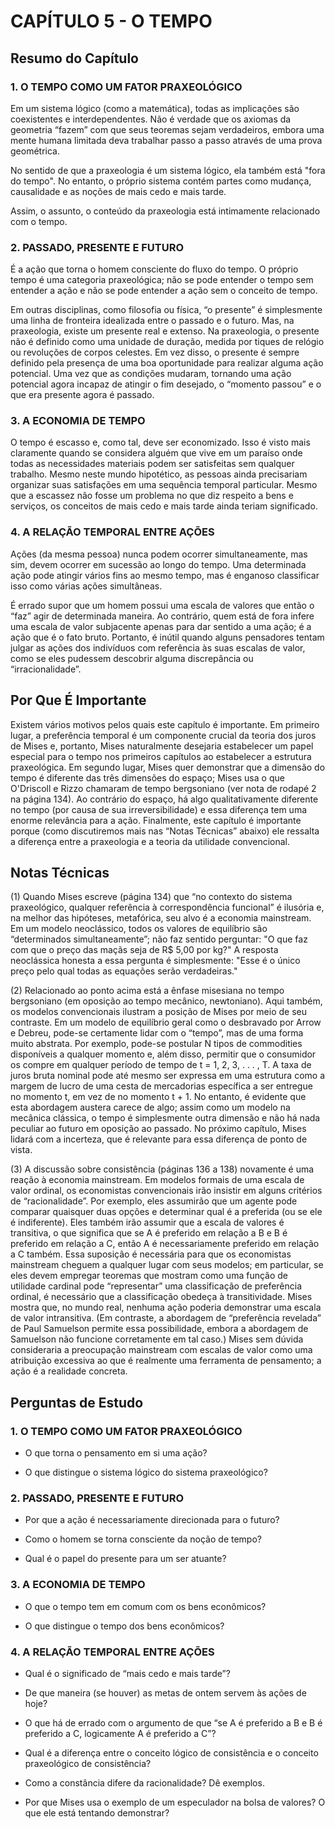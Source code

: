 # CAPÍTULO 5 - O TEMPO

## Resumo do Capítulo

### 1. O TEMPO COMO UM FATOR PRAXEOLÓGICO

Em um sistema lógico (como a matemática), todas as implicações são coexistentes e interdependentes. Não é verdade que os axiomas da geometria “fazem” com que seus teoremas sejam verdadeiros, embora uma mente humana limitada deva trabalhar passo a passo através de uma prova geométrica.

No sentido de que a praxeologia é um sistema lógico, ela também está "fora do tempo". No entanto, o próprio sistema contém partes como mudança, causalidade e as noções de mais cedo e mais tarde.

Assim, o assunto, o conteúdo da praxeologia está intimamente relacionado com o tempo.

### 2. PASSADO, PRESENTE E FUTURO

É a ação que torna o homem consciente do fluxo do tempo. O próprio tempo é uma categoria praxeológica; não se pode entender o tempo sem entender a ação e não se pode entender a ação sem o conceito de tempo.

Em outras disciplinas, como filosofia ou física, “o presente” é simplesmente uma linha de fronteira idealizada entre o passado e o futuro. Mas, na praxeologia, existe um presente real e extenso. Na praxeologia, o presente não é definido como uma unidade de duração, medida por tiques de relógio ou revoluções de corpos celestes. Em vez disso, o presente é sempre definido pela presença de uma boa oportunidade para realizar alguma ação potencial. Uma vez que as condições mudaram, tornando uma ação potencial agora incapaz de atingir o fim desejado, o “momento passou” e o que era presente agora é passado.

### 3. A ECONOMIA DE TEMPO

O tempo é escasso e, como tal, deve ser economizado. Isso é visto mais claramente quando se considera alguém que vive em um paraíso onde todas as necessidades materiais podem ser satisfeitas sem qualquer trabalho. Mesmo neste mundo hipotético, as pessoas ainda precisariam organizar suas satisfações em uma sequência temporal particular. Mesmo que a escassez não fosse um problema no que diz respeito a bens e serviços, os conceitos de mais cedo e mais tarde ainda teriam significado.

### 4. A RELAÇÃO TEMPORAL ENTRE AÇÕES

Ações (da mesma pessoa) nunca podem ocorrer simultaneamente, mas sim, devem ocorrer em sucessão ao longo do tempo. Uma determinada ação pode atingir vários fins ao mesmo tempo, mas é enganoso classificar isso como várias ações simultâneas.

É errado supor que um homem possui uma escala de valores que então o “faz” agir de determinada maneira. Ao contrário, quem está de fora infere uma escala de valor subjacente apenas para dar sentido a uma ação; é a ação que é o fato bruto. Portanto, é inútil quando alguns pensadores tentam julgar as ações dos indivíduos com referência às suas escalas de valor, como se eles pudessem descobrir alguma discrepância ou “irracionalidade”.

## Por Que É Importante

Existem vários motivos pelos quais este capítulo é importante. Em primeiro lugar, a preferência temporal é um componente crucial da teoria dos juros de Mises e, portanto, Mises naturalmente desejaria estabelecer um papel especial para o tempo nos primeiros capítulos ao estabelecer a estrutura praxeológica. Em segundo lugar, Mises quer demonstrar que a dimensão do tempo é diferente das três dimensões do espaço; Mises usa o que O'Driscoll e Rizzo chamaram de tempo bergsoniano (ver nota de rodapé 2 na página 134). Ao contrário do espaço, há algo qualitativamente diferente no tempo (por causa de sua irreversibilidade) e essa diferença tem uma enorme relevância para a ação. Finalmente, este capítulo é importante porque (como discutiremos mais nas “Notas Técnicas” abaixo) ele ressalta a diferença entre a praxeologia e a teoria da utilidade convencional.

## Notas Técnicas

(1) Quando Mises escreve (página 134) que “no contexto do sistema praxeológico, qualquer referência à correspondência funcional” é ilusória e, na melhor das hipóteses, metafórica, seu alvo é a economia mainstream. Em um modelo neoclássico, todos os valores de equilíbrio são “determinados simultaneamente”; não faz sentido perguntar: "O que faz com que o preço das maçãs seja de R$ 5,00 por kg?" A resposta neoclássica honesta a essa pergunta é simplesmente: "Esse é o único preço pelo qual todas as equações serão verdadeiras."

(2) Relacionado ao ponto acima está a ênfase misesiana no tempo bergsoniano (em oposição ao tempo mecânico, newtoniano). Aqui também, os modelos convencionais ilustram a posição de Mises por meio de seu contraste. Em um modelo de equilíbrio geral como o desbravado por Arrow e Debreu, pode-se certamente lidar com o “tempo”, mas de uma forma muito abstrata. Por exemplo, pode-se postular N tipos de commodities disponíveis a qualquer momento e, além disso, permitir que o consumidor os compre em qualquer período de tempo de t = 1, 2, 3, . . . , T. A taxa de juros bruta nominal pode até mesmo ser expressa em uma estrutura como a margem de lucro de uma cesta de mercadorias específica a ser entregue no momento t, em vez de no momento t + 1. No entanto, é evidente que esta abordagem austera carece de algo; assim como um modelo na mecânica clássica, o tempo é simplesmente outra dimensão e não há nada peculiar ao futuro em oposição ao passado. No próximo capítulo, Mises lidará com a incerteza, que é relevante para essa diferença de ponto de vista.

(3) A discussão sobre consistência (páginas 136 a 138) novamente é uma reação à economia mainstream. Em modelos formais de uma escala de valor ordinal, os economistas convencionais irão insistir em alguns critérios de “racionalidade”. Por exemplo, eles assumirão que um agente pode comparar quaisquer duas opções e determinar qual é a preferida (ou se ele é indiferente). Eles também irão assumir que a escala de valores é transitiva, o que significa que se A é preferido em relação a B e B é preferido em relação a C, então A é necessariamente preferido em relação a C também. Essa suposição é necessária para que os economistas mainstream cheguem a qualquer lugar com seus modelos; em particular, se eles devem empregar teoremas que mostram como uma função de utilidade cardinal pode “representar” uma classificação de preferência ordinal, é necessário que a classificação obedeça à transitividade. Mises mostra que, no mundo real, nenhuma ação poderia demonstrar uma escala de valor intransitiva. (Em contraste, a abordagem de “preferência revelada” de Paul Samuelson permite essa possibilidade, embora a abordagem de Samuelson não funcione corretamente em tal caso.) Mises sem dúvida consideraria a preocupação mainstream com escalas de valor como uma atribuição excessiva ao que é realmente uma ferramenta de pensamento; a ação é a realidade concreta.

## Perguntas de Estudo

### 1. O TEMPO COMO UM FATOR PRAXEOLÓGICO

* O que torna o pensamento em si uma ação?

* O que distingue o sistema lógico do sistema praxeológico?

### 2. PASSADO, PRESENTE E FUTURO

* Por que a ação é necessariamente direcionada para o futuro?

* Como o homem se torna consciente da noção de tempo?

* Qual é o papel do presente para um ser atuante?

### 3. A ECONOMIA DE TEMPO

* O que o tempo tem em comum com os bens econômicos?

* O que distingue o tempo dos bens econômicos?

### 4. A RELAÇÃO TEMPORAL ENTRE AÇÕES

* Qual é o significado de “mais cedo e mais tarde”?

* De que maneira (se houver) as metas de ontem servem às ações de hoje?

* O que há de errado com o argumento de que “se A é preferido a B e B é preferido a C, logicamente A é preferido a C”?

* Qual é a diferença entre o conceito lógico de consistência e o conceito praxeológico de consistência?

* Como a constância difere da racionalidade? Dê exemplos.

* Por que Mises usa o exemplo de um especulador na bolsa de valores? O que ele está tentando demonstrar?

